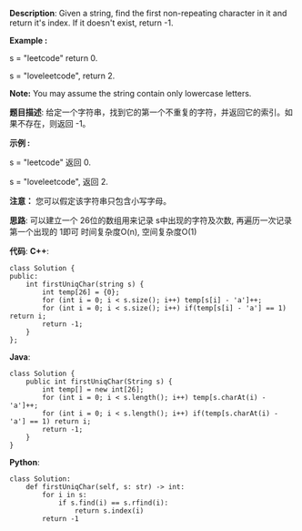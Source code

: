 __Description__:
Given a string, find the first non-repeating character in it and return it's index. If it doesn't exist, return -1.

**Example :**

s = "leetcode"
return 0.

s = "loveleetcode",
return 2.

__Note:__
You may assume the string contain only lowercase letters.

__题目描述__:
给定一个字符串，找到它的第一个不重复的字符，并返回它的索引。如果不存在，则返回 -1。

**示例 :**

s = "leetcode"
返回 0.

s = "loveleetcode",
返回 2.
 

__注意：__
您可以假定该字符串只包含小写字母。

__思路__:
可以建立一个 26位的数组用来记录 s中出现的字符及次数, 再遍历一次记录第一个出现的 1即可
时间复杂度O(n), 空间复杂度O(1)

__代码__:
__C++__:
```
class Solution {
public:
    int firstUniqChar(string s) {
        int temp[26] = {0};
        for (int i = 0; i < s.size(); i++) temp[s[i] - 'a']++;
        for (int i = 0; i < s.size(); i++) if(temp[s[i] - 'a'] == 1) return i;
        return -1;
    }
};
```

__Java__:
```
class Solution {
    public int firstUniqChar(String s) {
        int temp[] = new int[26];
        for (int i = 0; i < s.length(); i++) temp[s.charAt(i) - 'a']++;
        for (int i = 0; i < s.length(); i++) if(temp[s.charAt(i) - 'a'] == 1) return i;
        return -1;
    }
}
```

__Python__:
```
class Solution:
    def firstUniqChar(self, s: str) -> int:
        for i in s:
            if s.find(i) == s.rfind(i):
                return s.index(i)
        return -1
```
